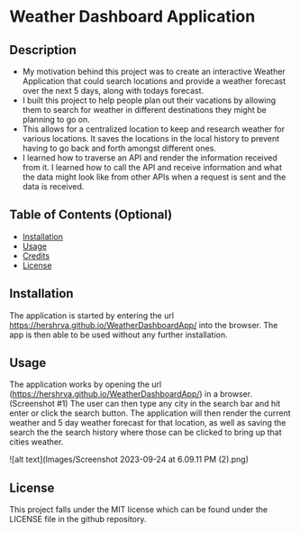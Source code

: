 # Weather Dashboard Application

## Description

- My motivation behind this project was to create an interactive Weather Application that could search locations and provide a weather forecast over the next 5 days, along with todays forecast.
- I built this project to help people plan out their vacations by allowing them to search for weather in different destinations they might be planning to go on. 
- This allows for a centralized location to keep and research weather for various locations. It saves the locations in the local history to prevent having to go back and forth amongst different ones. 
- I learned how to traverse an API and render the information received from it.  I learned how to call the API and receive information and what the data might look like from other APIs when a request is sent and the data is received.  

## Table of Contents (Optional)

- [Installation](#installation)
- [Usage](#usage)
- [Credits](#credits)
- [License](#license)

## Installation

The application is started by entering the url https://hershrva.github.io/WeatherDashboardApp/ into the browser.  The app is then able to be used without any further installation.

## Usage

The application works by opening the url (https://hershrva.github.io/WeatherDashboardApp/) in a browser. (Screenshot #1)
The user can then type any city in the search bar and hit enter or click the search button.  The application will then render the current weather and 5 day weather forecast for that location, as well as saving the search the the search history where those can be clicked to bring up that cities weather.



![alt text](Images/Screenshot 2023-09-24 at 6.09.11 PM (2).png)

## License

This project falls under the MIT license which can be found under the LICENSE file in the github repository.
